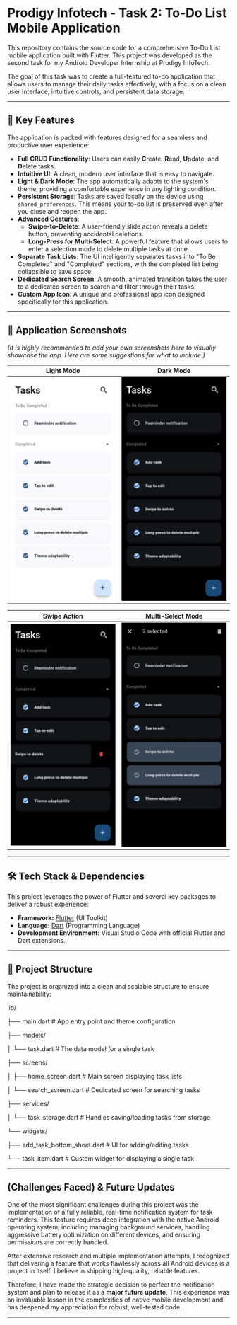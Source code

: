 # Prodigy Infotech - Task 2: To-Do List Mobile Application

This repository contains the source code for a comprehensive To-Do List mobile application built with Flutter. This project was developed as the second task for my Android Developer Internship at Prodigy InfoTech.

The goal of this task was to create a full-featured to-do application that allows users to manage their daily tasks effectively, with a focus on a clean user interface, intuitive controls, and persistent data storage.

---

## 🌟 Key Features

The application is packed with features designed for a seamless and productive user experience:

-   **Full CRUD Functionality**: Users can easily **C**reate, **R**ead, **U**pdate, and **D**elete tasks.
-   **Intuitive UI**: A clean, modern user interface that is easy to navigate.
-   **Light & Dark Mode**: The app automatically adapts to the system's theme, providing a comfortable experience in any lighting condition.
-   **Persistent Storage**: Tasks are saved locally on the device using `shared_preferences`. This means your to-do list is preserved even after you close and reopen the app.
-   **Advanced Gestures**:
    -   **Swipe-to-Delete**: A user-friendly slide action reveals a delete button, preventing accidental deletions.
    -   **Long-Press for Multi-Select**: A powerful feature that allows users to enter a selection mode to delete multiple tasks at once.
-   **Separate Task Lists**: The UI intelligently separates tasks into "To Be Completed" and "Completed" sections, with the completed list being collapsible to save space.
-   **Dedicated Search Screen**: A smooth, animated transition takes the user to a dedicated screen to search and filter through their tasks.
-   **Custom App Icon**: A unique and professional app icon designed specifically for this application.

---

## 📸 Application Screenshots

*(It is highly recommended to add your own screenshots here to visually showcase the app. Here are some suggestions for what to include.)*

| Light Mode                                      | Dark Mode                                     |
| :----------------------------------------------: | :---------------------------------------------: |
| <img src="https://github.com/Surya-Kaliappan/prodigy/blob/main/todo/assets/screenshots/white_mode.jpg" alt="Light Mode" width="300"/> | <img src="https://github.com/Surya-Kaliappan/prodigy/blob/main/todo/assets/screenshots/dark_mode.jpg" alt="Dark Mode" width="300"/> |

| Swipe Action                                       | Multi-Select Mode                                      |
| :------------------------------------------------: | :----------------------------------------------------: |
| <img src="https://github.com/Surya-Kaliappan/prodigy/blob/main/todo/assets/screenshots/swipe_delete.jpg" alt="Swipe Action" width="300"/> | <img src="https://github.com/Surya-Kaliappan/prodigy/blob/main/todo/assets/screenshots/multiple_delete.jpg" alt="Multi-Select Mode" width="300"/> |

---

## 🛠️ Tech Stack & Dependencies

This project leverages the power of Flutter and several key packages to deliver a robust experience:

* **Framework:** [Flutter](https://flutter.dev/) (UI Toolkit)
* **Language:** [Dart](https://dart.dev/) (Programming Language)
* **Development Environment:** Visual Studio Code with official Flutter and Dart extensions.

---

## 📂 Project Structure

The project is organized into a clean and scalable structure to ensure maintainability:

lib/

├── main.dart             # App entry point and theme configuration

├── models/

│   └── task.dart         # The data model for a single task

├── screens/

│   ├── home_screen.dart    # Main screen displaying task lists

│   └── search_screen.dart  # Dedicated screen for searching tasks

├── services/

│   └── task_storage.dart # Handles saving/loading tasks from storage

└── widgets/

├── add_task_bottom_sheet.dart # UI for adding/editing tasks

└── task_item.dart      # Custom widget for displaying a single task


---

## (Challenges Faced) & Future Updates

One of the most significant challenges during this project was the implementation of a fully reliable, real-time notification system for task reminders. This feature requires deep integration with the native Android operating system, including managing background services, handling aggressive battery optimization on different devices, and ensuring permissions are correctly handled.

After extensive research and multiple implementation attempts, I recognized that delivering a feature that works flawlessly across all Android devices is a project in itself. I believe in shipping high-quality, reliable features.

Therefore, I have made the strategic decision to perfect the notification system and plan to release it as a **major future update**. This experience was an invaluable lesson in the complexities of native mobile development and has deepened my appreciation for robust, well-tested code.

---
